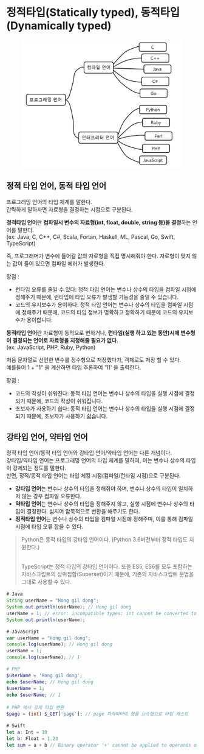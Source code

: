 # 정적타입(Statically typed), 동적타입 (Dynamically typed)

<figure><img src="../../../.gitbook/assets/image (1) (3).png" alt=""><figcaption></figcaption></figure>

## 정적 타입 언어, 동적 타입 언어

프로그래밍 언어의 타입 체계를 말한다. \
간략하게 말하자면 자료형을 결정하는 시점으로 구분된다.

&#x20;**정적타입 언어**란 **컴파일시 변수의 자료형(int, float, double, string 등)을 결정**하는 언어를 말한다.\
(ex: Java, C, C++, C#, Scala, Fortan, Haskell, ML, Pascal, Go, Swift, TypeScript)

즉, 프로그래머가 변수에 들어갈 값의 자료형을 직접 명시해줘야 한다. 자료형이 맞지 않는 값이 들어 있으면 컴파일 에러가 발생한다.

장점 :&#x20;

* 런타임 오류를 줄일 수 있다: 정적 타입 언어는 변수나 상수의 타입을 컴파일 시점에 정해주기 때문에, 런타임에 타입 오류가 발생할 가능성을 줄일 수 있습니다.
* 코드의 유지보수가 용이하다: 정적 타입 언어는 변수나 상수의 타입을 컴파일 시점에 정해주기 때문에, 코드의 타입 정보가 명확하고 정확하기 때문에 코드의 유지보수가 용이합니다.

**동적타입 언어**란 자료형이 동적으로 변하거나, **런타임(실행 하고 있는 동안)시에 변수형이 결정되는 언어로 자료형을 지정해줄 필요가 없다.**\
(ex: JavaScript, PHP, Ruby, Python)

처음 문자열로 선언한 변수를 정수형으로 저장했다가, 객체로도 저장 할 수 있다.\
예를들어 1 + "1" 을 계산하면 타입 추론하여 '11' 을 출력한다.

장점 :&#x20;

* 코드의 작성이 쉬워진다: 동적 타입 언어는 변수나 상수의 타입을 실행 시점에 결정되기 때문에, 코드의 작성이 쉬워집니다.
* 초보자가 사용하기 쉽다: 동적 타입 언어는 변수나 상수의 타입을 실행 시점에 결정되기 때문에, 초보자가 사용하기 쉽습니다.

## 강타입 언어, 약타입 언어

정적 타입 언어/동적 타입 언어와 강타입 언어/약타입 언어는 다른 개념이다.\
강타입/약타입 언어는 프로그래밍 언어의 타입 체계를 말하여, 이는 변수나 상수의 타입이 강제되는 정도를 말한다.\
반면, 정적/동적 타입 언어는 타입 체킹 시점(컴파일/런타임 시점)으로 구분된다.

* **강타입 언어**는 변수나 상수의 타입을 정해줘야 하며, 변수나 상수의 타입이 일치하지 않는 경우 컴파일 오류한다.
* **약타입 언어**는 변수나 상수의 타입을 정해주지 않고, 실행 시점에 변수나 상수의 타입이 결정한다. 심지어 암묵적으로 변환을 해주기도 한다.
* **정적타입 언어**는 변수나 상수의 타입을 컴파일 시점에 정해주며, 이를 통해 컴파일 시점에 타입 오류 잡을 수 있다.

> Python은 동적 타입의 강타입 언어이다. (Python 3.6버전부터 정적 타입도 지원한다.)
>
> \
> TypeScript는 정적 타입의 강타입 언어이다. 또한 ES5, ES6를 모두 포함하는 자바스크립트의 상위집합(Superset)이기 때문에, 기존의 자바스크립트 문법을 그대로 사용할 수 있다.

```java
# Java
String userName = "Hong gil dong";
System.out.println(userName); // Hong gil dong
userName = 1; // error: incompatible types: int cannot be converted to String
System.out.println(userName);
```

```javascript
# JavaScript
var userName = "Hong gil dong";
console.log(userName); // Hong gil dong
userName = 1;
console.log(userName); // 1
```

```php
# PHP
$userName = 'Hong gil dong';
echo $userName; // Hong gil dong
$userName = 1;
echo $userName; // 1

# PHP 에서 강제 타입 변환
$page = (int) $_GET['page']; // page 파라미터의 형을 int형으로 타입 캐스트

```

```swift
# Swift
let a: Int = 10
let b: Float = 1.23
let sum = a + b // Binary operator '+' cannot be applied to operands of type 'Int' and 'Float'    
```
